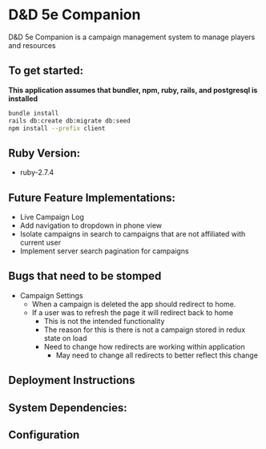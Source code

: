 # D&D 5e Companion

D&D 5e Companion is a campaign management system to manage players and resources

## To get started:

**This application assumes that bundler, npm, ruby, rails, and postgresql is installed**

```sh
bundle install
rails db:create db:migrate db:seed
npm install --prefix client
```

## Ruby Version:

- ruby-2.7.4

## Future Feature Implementations:

- Live Campaign Log
- Add navigation to dropdown in phone view
- Isolate campaigns in search to campaigns that are not affiliated with current user
- Implement server search pagination for campaigns

## Bugs that need to be stomped

- Campaign Settings
  - When a campaign is deleted the app should redirect to home.
  - If a user was to refresh the page it will redirect back to home
    - This is not the intended functionality
    - The reason for this is there is not a campaign stored in redux state on load
    - Need to change how redirects are working within application
      - May need to change all redirects to better reflect this change

## Deployment Instructions

## System Dependencies:

## Configuration
